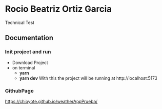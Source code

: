 # Rocio Beatriz Ortiz Garcia

Technical Test

## Documentation

### Init project and run

* Download Project
* on terminal 
    * __yarn__
    * __yarn dev__
With this the project will be running at http://localhost:5173


### GithubPage
https://chioyote.github.io/weatherAppPrueba/